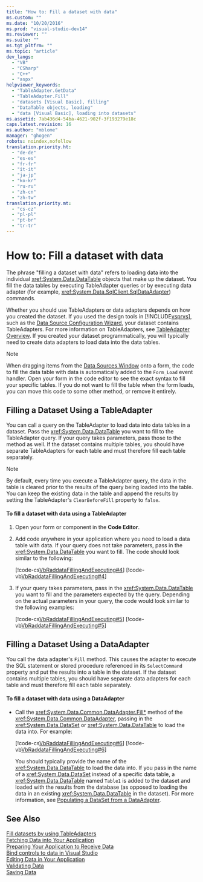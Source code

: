 ```yaml
---
title: "How to: Fill a dataset with data"
ms.custom: ""
ms.date: "10/20/2016"
ms.prod: "visual-studio-dev14"
ms.reviewer: ""
ms.suite: ""
ms.tgt_pltfrm: ""
ms.topic: "article"
dev_langs: 
  - "VB"
  - "CSharp"
  - "C++"
  - "aspx"
helpviewer_keywords: 
  - "TableAdapter.GetData"
  - "TableAdapter.Fill"
  - "datasets [Visual Basic], filling"
  - "DataTable objects, loading"
  - "data [Visual Basic], loading into datasets"
ms.assetid: 7ab436d4-54ba-4621-902f-3f193279e18c
caps.latest.revision: 16
ms.author: "mblome"
manager: "ghogen"
robots: noindex,nofollow
translation.priority.ht: 
  - "de-de"
  - "es-es"
  - "fr-fr"
  - "it-it"
  - "ja-jp"
  - "ko-kr"
  - "ru-ru"
  - "zh-cn"
  - "zh-tw"
translation.priority.mt: 
  - "cs-cz"
  - "pl-pl"
  - "pt-br"
  - "tr-tr"
---
```

# How to: Fill a dataset with data
The phrase "filling a dataset with data" refers to loading data into the individual <xref:System.Data.DataTable> objects that make up the dataset. You fill the data tables by executing TableAdapter queries or by executing data adapter (for example, <xref:System.Data.SqlClient.SqlDataAdapter>) commands.  
  
 Whether you should use TableAdapters or data adapters depends on how you created the dataset. If you used the design tools in [!INCLUDE[vsprvs](../code-quality/includes/vsprvs_md.md)], such as the [Data Source Configuration Wizard](../data-tools/media/data-source-configuration-wizard.png), your dataset contains TableAdapters. For more information on TableAdapters, see [TableAdapter Overview](../data-tools/tableadapter-overview.md). If you created your dataset programmatically, you will typically need to create data adapters to load data into the data tables.  
  
> [!NOTE]
>  When dragging items from the [Data Sources Window](../Topic/Data%20Sources%20Window.md) onto a form, the code to fill the data table with data is automatically added to the `Form_Load` event handler. Open your form in the code editor to see the exact syntax to fill your specific tables. If you do not want to fill the table when the form loads, you can move this code to some other method, or remove it entirely.  
  
## Filling a Dataset Using a TableAdapter  
 You can call a query on the TableAdapter to load data into data tables in a dataset. Pass the <xref:System.Data.DataTable> you want to fill to the TableAdapter query. If your query takes parameters, pass those to the method as well. If the dataset contains multiple tables, you should have separate TableAdapters for each table and must therefore fill each table separately.  
  
> [!NOTE]
>  By default, every time you execute a TableAdapter query, the data in the table is cleared prior to the results of the query being loaded into the table. You can keep the existing data in the table and append the results by setting the TableAdapter's `ClearBeforeFill` property to `false`.  
  
#### To fill a dataset with data using a TableAdapter  
  
1.  Open your form or component in the **Code Editor**.  
  
2.  Add code anywhere in your application where you need to load a data table with data. If your query does not take parameters, pass in the <xref:System.Data.DataTable> you want to fill. The code should look similar to the following:  
  
     [!code-cs[VbRaddataFillingAndExecuting#4](../data-tools/codesnippet/CSharp/how-to--fill-a-dataset-with-data_1.cs)]
     [!code-vb[VbRaddataFillingAndExecuting#4](../data-tools/codesnippet/VisualBasic/how-to--fill-a-dataset-with-data_1.vb)]  
  
3.  If your query takes parameters, pass in the <xref:System.Data.DataTable> you want to fill and the parameters expected by the query. Depending on the actual parameters in your query, the code would look similar to the following examples:  
  
     [!code-cs[VbRaddataFillingAndExecuting#5](../data-tools/codesnippet/CSharp/how-to--fill-a-dataset-with-data_2.cs)]
     [!code-vb[VbRaddataFillingAndExecuting#5](../data-tools/codesnippet/VisualBasic/how-to--fill-a-dataset-with-data_2.vb)]  
  
## Filling a Dataset Using a DataAdapter  
 You call the data adapter's `Fill` method. This causes the adapter to execute the SQL statement or stored procedure referenced in its `SelectCommand` property and put the results into a table in the dataset. If the dataset contains multiple tables, you should have separate data adapters for each table and must therefore fill each table separately.  
  
#### To fill a dataset with data using a DataAdapter  
  
-   Call the <xref:System.Data.Common.DataAdapter.Fill*> method of the <xref:System.Data.Common.DataAdapter>, passing in the <xref:System.Data.DataSet> or <xref:System.Data.DataTable> to load the data into. For example:  
  
     [!code-cs[VbRaddataFillingAndExecuting#6](../data-tools/codesnippet/CSharp/how-to--fill-a-dataset-with-data_3.cs)]
     [!code-vb[VbRaddataFillingAndExecuting#6](../data-tools/codesnippet/VisualBasic/how-to--fill-a-dataset-with-data_3.vb)]  
  
     You should typically provide the name of the <xref:System.Data.DataTable> to load the data into. If you pass in the name of a <xref:System.Data.DataSet> instead of a specific data table, a <xref:System.Data.DataTable> named `Table1` is added to the dataset and loaded with the results from the database (as opposed to loading the data in an existing <xref:System.Data.DataTable> in the dataset). For more information, see [Populating a DataSet from a DataAdapter](../Topic/Populating%20a%20DataSet%20from%20a%20DataAdapter.md).  
  
## See Also  
 [Fill datasets by using TableAdapters](../data-tools/fill-datasets-by-using-tableadapters.md)   
 [Fetching Data into Your Application](../data-tools/fetching-data-into-your-application.md)   
 [Preparing Your Application to Receive Data](../Topic/Preparing%20Your%20Application%20to%20Receive%20Data.md)   
 [Bind controls to data in Visual Studio](../data-tools/bind-controls-to-data-in-visual-studio.md)   
 [Editing Data in Your Application](../data-tools/editing-data-in-your-application.md)   
 [Validating Data](../Topic/Validating%20Data.md)   
 [Saving Data](../data-tools/saving-data.md)